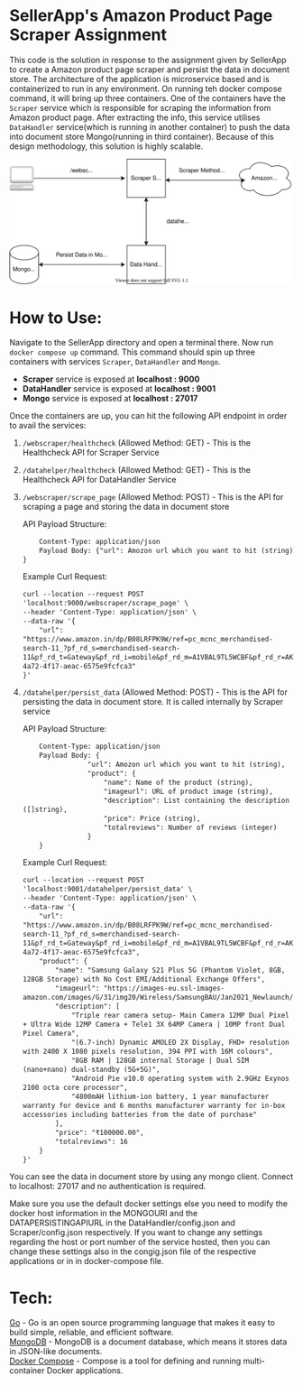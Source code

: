 # SellerApp's Amazon Product Page Scraper Assignment

This code is the solution in response to the assignment given by SellerApp to create a Amazon product page scraper and persist the data in document store. The architecture of the application is microservice based and is containerized to run in any environment.
On running teh docker compose command, it will bring up three containers. One of the containers have the `Scraper` service which is responsible for scraping the information from Amazon product page. After extracting the info, this service utilises `DataHandler` service(which is running in another container) to push the data into document store Mongo(running in third container). Because of this design methodology, this solution is highly scalable.

![Application Architecture](SellerApp.svg)

# How to Use:
Navigate to the SellerApp directory and open a terminal there. Now run
`docker compose up` command. This command should spin up three containers with services `Scraper`, `DataHandler` and `Mongo`.
- **Scraper** service is exposed at **localhost : 9000**
- **DataHandler** service is exposed at **localhost : 9001**
- **Mongo** service is exposed at **localhost : 27017**

Once the containers are up, you can hit the following API endpoint in order to avail the services:
1. `/webscraper/healthcheck` (Allowed Method: GET) - This is the Healthcheck API for Scraper Service
2. `/datahelper/healthcheck` (Allowed Method: GET) - This is the Healthcheck API for DataHandler Service
3. `/webscraper/scrape_page` (Allowed Method: POST) - This is the API for scraping a page and storing the data in document store

    API Payload Structure: 
    
    ```
        Content-Type: application/json
        Payload Body: {"url": Amozon url which you want to hit (string) }
    ```

    Example Curl Request: 
    ```(JSON)
    curl --location --request POST 'localhost:9000/webscraper/scrape_page' \
    --header 'Content-Type: application/json' \
    --data-raw '{
        "url": "https://www.amazon.in/dp/B08LRFPK9W/ref=pc_mcnc_merchandised-search-11_?pf_rd_s=merchandised-search-11&pf_rd_t=Gateway&pf_rd_i=mobile&pf_rd_m=A1VBAL9TL5WCBF&pf_rd_r=AK9KFNT62EJSAYR4NK7S&pf_rd_p=28d54b6f-4a72-4f17-aeac-6575e9fcfca3"
    }'
    ```

4. `/datahelper/persist_data` (Allowed Method: POST) - This is the API for persisting the data in document store. It is called internally by Scraper service

    API Payload Structure: 
    
    ```
        Content-Type: application/json
        Payload Body: {
                    "url": Amozon url which you want to hit (string),
                    "product": {
                        "name": Name of the product (string),
                        "imageurl": URL of product image (string),
                        "description": List containing the description ([]string),
                        "price": Price (string),
                        "totalreviews": Number of reviews (integer)
                    }
        }
    ```
    
    Example Curl Request:
    ```(JSON)
    curl --location --request POST 'localhost:9001/datahelper/persist_data' \
    --header 'Content-Type: application/json' \
    --data-raw '{
        "url": "https://www.amazon.in/dp/B08LRFPK9W/ref=pc_mcnc_merchandised-search-11_?pf_rd_s=merchandised-search-11&pf_rd_t=Gateway&pf_rd_i=mobile&pf_rd_m=A1VBAL9TL5WCBF&pf_rd_r=AK9KFNT62EJSAYR4NK7S&pf_rd_p=28d54b6f-4a72-4f17-aeac-6575e9fcfca3",
        "product": {
            "name": "Samsung Galaxy S21 Plus 5G (Phantom Violet, 8GB, 128GB Storage) with No Cost EMI/Additional Exchange Offers",
            "imageurl": "https://images-eu.ssl-images-amazon.com/images/G/31/img20/Wireless/SamsungBAU/Jan2021_Newlaunch/S21_Ultra/D19895669_IN_WLME_SamsungGalaxy_S21_New_Launch_ILMs_640x45_4._CB661877906_.jpg",
            "description": [
                "Triple rear camera setup- Main Camera 12MP Dual Pixel + Ultra Wide 12MP Camera + Tele1 3X 64MP Camera | 10MP front Dual Pixel Camera",
                "(6.7-inch) Dynamic AMOLED 2X Display, FHD+ resolution with 2400 X 1080 pixels resolution, 394 PPI with 16M colours",
                "8GB RAM | 128GB internal Storage | Dual SIM (nano+nano) dual-standby (5G+5G)",
                "Android Pie v10.0 operating system with 2.9GHz Exynos 2100 octa core processor",
                "4800mAH lithium-ion battery, 1 year manufacturer warranty for device and 6 months manufacturer warranty for in-box accessories including batteries from the date of purchase"
            ],
            "price": "₹100000.00",
            "totalreviews": 16
        }
    }'
    ```

You can see the data in document store by using any mongo client. Connect to localhost: 27017 and no authentication is required.

Make sure you use the default docker settings else you need to modify the docker host information in the MONGOURI and the DATAPERSISTINGAPIURL in the DataHandler/config.json and Scraper/config.json respectively.
If you want to change any settings regarding the host or port number of the service hosted, then you can change these settings also in the congig.json file of the respective applications or in in docker-compose file.

    

  
# Tech:

[Go] - Go is an open source programming language that makes it easy to build simple, reliable, and efficient software.  
[MongoDB] - MongoDB is a document database, which means it stores data in JSON-like documents.  
[Docker Compose] - Compose is a tool for defining and running multi-container Docker applications.  

[Go]: <https://golang.org/>
[MongoDB]: <https://www.mongodb.com/>
[Docker Compose]: <https://docs.docker.com/compose/>
